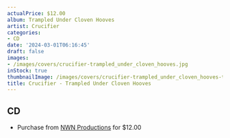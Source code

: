 ```yaml
---
actualPrice: $12.00
album: Trampled Under Cloven Hooves
artist: Crucifier
categories:
- CD
date: '2024-03-01T06:16:45'
draft: false
images:
- /images/covers/crucifier-trampled_under_cloven_hooves.jpg
inStock: true
thumbnailImage: /images/covers/crucifier-trampled_under_cloven_hooves-thumb.jpg
title: Crucifier - Trampled Under Cloven Hooves
---
```


## CD
* Purchase from [NWN Productions](http://shop.nwnprod.com/index.php?route=product/product&path=93&product_id=41581&sort=pd.name&order=ASC) for $12.00

